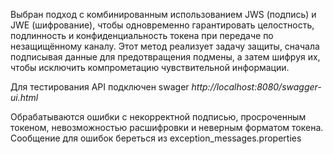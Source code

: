 Выбран подход с комбинированным использованием JWS (подпись) и JWE (шифрование), чтобы одновременно гарантировать целостность, подлинность и конфиденциальность токена при передаче по
незащищённому каналу. Этот метод реализует задачу защиты, сначала подписывая данные для предотвращения подмены, а затем шифруя их, чтобы исключить компрометацию чувствительной информации.

Для тестирования API подключен swager *http://localhost:8080/swagger-ui.html*

Обрабатываются ошибки с некорректной подписью, просроченным токеном, невозможностью расшифровки и неверным форматом токена.
Сообщение для ошибок береться из exception_messages.properties
